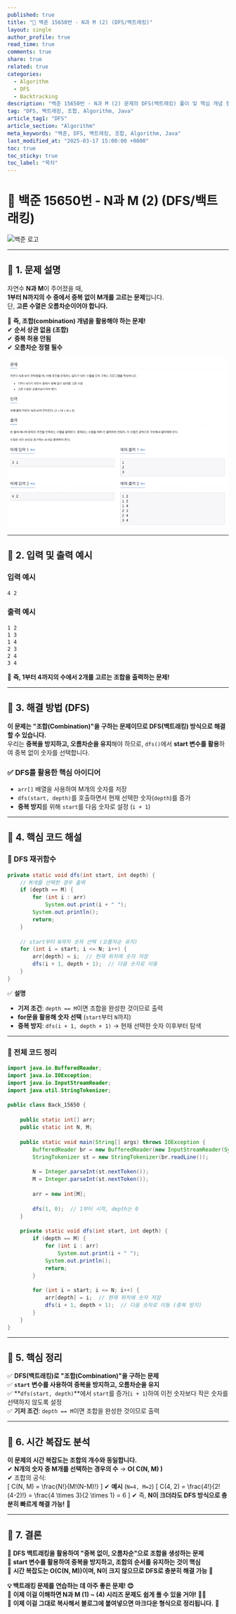 ```yaml
---
published: true
title: "📝 백준 15650번 - N과 M (2) (DFS/백트래킹)"
layout: single
author_profile: true
read_time: true
comments: true
share: true
related: true
categories:
  - Algorithm
  - DFS
  - Backtracking
description: "백준 15650번 - N과 M (2) 문제의 DFS(백트래킹) 풀이 및 핵심 개념 정리"
tag: "DFS, 백트래킹, 조합, Algorithm, Java"
article_tag1: "DFS"
article_section: "Algorithm"
meta_keywords: "백준, DFS, 백트래킹, 조합, Algorithm, Java"
last_modified_at: "2025-03-17 15:00:00 +0800"
toc: true
toc_sticky: true
toc_label: "목차"
---
```


# **📝 백준 15650번 - N과 M (2) (DFS/백트래킹)**

![백준 로고](https://d2gd6pc034wcta.cloudfront.net/images/logo@2x.png)

---

## **📌 1. 문제 설명**

자연수 **N과 M**이 주어졌을 때,  
**1부터 N까지의 수 중에서 중복 없이 M개를 고르는 문제**입니다.  
단, **고른 수열은 오름차순이어야 합니다.**

📌 **즉, 조합(combination) 개념을 활용해야 하는 문제!**  
✔ **순서 상관 없음 (조합)**  
✔ **중복 허용 안됨**  
✔ **오름차순 정렬 필수**

![alt](/assets/images/post/Algorithm/15650.png)

---

## **📌 2. 입력 및 출력 예시**

### **입력 예시**

```
4 2
```

### **출력 예시**

```
1 2
1 3
1 4
2 3
2 4
3 4
```

📌 **즉, 1부터 4까지의 수에서 2개를 고르는 조합을 출력하는 문제!**

---

## **📌 3. 해결 방법 (DFS)**

**이 문제는 "조합(Combination)"을 구하는 문제이므로 DFS(백트래킹) 방식으로 해결할 수 있습니다.**  
우리는 **중복을 방지하고, 오름차순을 유지**해야 하므로, `dfs()`에서 **start 변수를 활용**하여 중복 없이 숫자를 선택합니다.

### ✅ **DFS를 활용한 핵심 아이디어**

- `arr[]` 배열을 사용하여 M개의 숫자를 저장
- `dfs(start, depth)`를 호출하면서 현재 선택한 숫자(`depth`)를 증가
- **중복 방지**를 위해 `start`를 다음 숫자로 설정 (`i + 1`)

---

## **📌 4. 핵심 코드 해설**

### **🔹 DFS 재귀함수**

```java
private static void dfs(int start, int depth) {
    // M개를 선택한 경우 출력
    if (depth == M) {
        for (int i : arr)
            System.out.print(i + " ");
        System.out.println();
        return;
    }

    // start부터 N까지 숫자 선택 (오름차순 유지)
    for (int i = start; i <= N; i++) {
        arr[depth] = i;  // 현재 위치에 숫자 저장
        dfs(i + 1, depth + 1);  // 다음 숫자로 이동
    }
}
```

✅ **설명**

- **기저 조건**: `depth == M`이면 조합을 완성한 것이므로 출력
- **for문을 활용해 숫자 선택** (`start`부터 `N`까지)
- **중복 방지**: `dfs(i + 1, depth + 1)` → 현재 선택한 숫자 이후부터 탐색

---

### **🔹 전체 코드 정리**

```java
import java.io.BufferedReader;
import java.io.IOException;
import java.io.InputStreamReader;
import java.util.StringTokenizer;

public class Back_15650 {

    public static int[] arr;
    public static int N, M;

    public static void main(String[] args) throws IOException {
        BufferedReader br = new BufferedReader(new InputStreamReader(System.in));
        StringTokenizer st = new StringTokenizer(br.readLine());

        N = Integer.parseInt(st.nextToken());
        M = Integer.parseInt(st.nextToken());

        arr = new int[M];

        dfs(1, 0);  // 1부터 시작, depth는 0
    }

    private static void dfs(int start, int depth) {
        if (depth == M) {
            for (int i : arr)
                System.out.print(i + " ");
            System.out.println();
            return;
        }

        for (int i = start; i <= N; i++) {
            arr[depth] = i;  // 현재 위치에 숫자 저장
            dfs(i + 1, depth + 1);  // 다음 숫자로 이동 (중복 방지)
        }
    }
}
```

---

## **📌 5. 핵심 정리**

✅ **DFS(백트래킹)로 "조합(Combination)"을 구하는 문제**  
✅ **`start` 변수를 사용하여 중복을 방지하고, 오름차순을 유지**  
✅ **`dfs(start, depth)`**에서 `start`를 증가(`i + 1`)하여 이전 숫자보다 작은 숫자를 선택하지 않도록 설정  
✅ **기저 조건**: `depth == M`이면 조합을 완성한 것이므로 출력

---

## **📌 6. 시간 복잡도 분석**

**이 문제의 시간 복잡도는 조합의 개수와 동일합니다.**  
✔ **N개의 숫자 중 M개를 선택하는 경우의 수** → **O( C(N, M) )**  
✔ 조합의 공식:  
\[
C(N, M) = \frac{N!}{M!(N-M)!}
\]
✔ **예시** (`N=4, M=2`)
\[
C(4, 2) = \frac{4!}{2!(4-2)!} = \frac{4 \times 3}{2 \times 1} = 6
\]
✔ 즉, **N이 크더라도 DFS 방식으로 충분히 빠르게 해결 가능!** 🚀

---

## **📌 7. 결론**

📌 **DFS 백트래킹을 활용하여 "중복 없이, 오름차순"으로 조합을 생성하는 문제**  
📌 **start 변수를 활용하여 중복을 방지하고, 조합의 순서를 유지하는 것이 핵심**  
📌 **시간 복잡도는 O(C(N, M))이며, N이 크지 않으므로 DFS로 충분히 해결 가능** 🚀

**💡 백트래킹 문제를 연습하는 데 아주 좋은 문제! 😊**  
📌 **이제 이걸 이해하면 N과 M (1) ~ (4) 시리즈 문제도 쉽게 풀 수 있을 거야!** 💪🔥  
📌 **이제 이걸 그대로 복사해서 블로그에 붙여넣으면 마크다운 형식으로 정리됩니다.** 🚀
